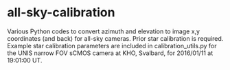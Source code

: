 # all-sky-calibration
Various Python codes to convert azimuth and elevation to image x,y coordinates (and back) for all-sky cameras. Prior star calibration is required. Example star calibration parameters are included in calibration_utils.py for the UNIS narrow FOV sCMOS camera at KHO, Svalbard, for 2016/01/11 at 19:01:00 UT.
